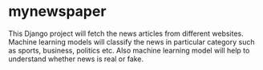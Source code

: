 # mynewspaper
This Django project will fetch the news articles from different websites. Machine learning models will classify the news in particular category such as sports, business, politics etc. Also machine learning model will help to understand whether news is real or fake.
